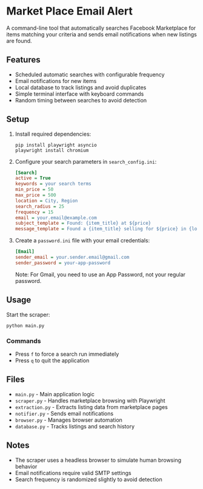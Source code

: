 # Market Place Email Alert

A command-line tool that automatically searches Facebook Marketplace for items matching your criteria and sends email notifications when new listings are found.

## Features

- Scheduled automatic searches with configurable frequency
- Email notifications for new items
- Local database to track listings and avoid duplicates
- Simple terminal interface with keyboard commands
- Random timing between searches to avoid detection

## Setup

1. Install required dependencies:
   ```
   pip install playwright asyncio
   playwright install chromium
   ```

2. Configure your search parameters in `search_config.ini`:
   ```ini
   [Search]
   active = True
   keywords = your search terms
   min_price = 50
   max_price = 500
   location = City, Region
   search_radius = 25
   frequency = 15
   email = your.email@example.com
   subject_template = Found: {item_title} at ${price}
   message_template = Found a {item_title} selling for ${price} in {location}. \nHere's the link: {url}
   ```

3. Create a `password.ini` file with your email credentials:
   ```ini
   [Email]
   sender_email = your.sender.email@gmail.com
   sender_password = your-app-password
   ```
   Note: For Gmail, you need to use an App Password, not your regular password.

## Usage

Start the scraper:
```
python main.py
```

### Commands
- Press `f` to force a search run immediately
- Press `q` to quit the application

## Files

- `main.py` - Main application logic
- `scraper.py` - Handles marketplace browsing with Playwright
- `extraction.py` - Extracts listing data from marketplace pages
- `notifier.py` - Sends email notifications
- `browser.py` - Manages browser automation
- `database.py` - Tracks listings and search history

## Notes

- The scraper uses a headless browser to simulate human browsing behavior
- Email notifications require valid SMTP settings
- Search frequency is randomized slightly to avoid detection